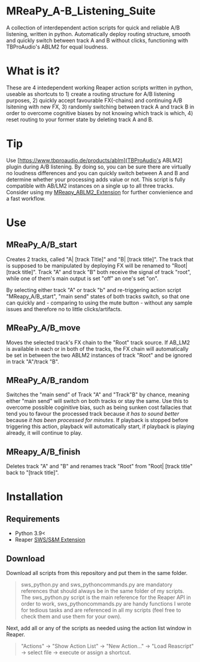 # MReaPy_A-B_Listening_Suite
A collection of interdependent action scripts for quick and reliable A/B listening, written in python. Automatically deploy routing structure, smooth and quickly switch between track A and B without clicks, functioning with TBProAudio's ABLM2 for equal loudness.


# What is it?
These are 4 intedependent working Reaper action scripts written in python, useable as shortcuts to 1) create a routing structure for A/B listening purposes, 2) quickly accept favourable FX(-chains) and continuing A/B lsitening with new FX, 3) randomly switching between track A and track B in order to overcome cognitive biases by not knowing which track is which, 4) reset routing to your former state by deleting track A and B.


# Tip
Use [https://www.tbproaudio.de/products/ablm](TBProAudio's ABLM2] plugin during A/B listening. By doing so, you can be sure there are virtually no loudness differences and you can quickly switch between A and B and determine whether your processing adds value or not. This script is fully compatible with AB/LM2 instances on a single up to all three tracks. Consider using my [MReapy_ABLM2_Extension](https://github.com/MarlonKr/MReaPy_ABLM2_Extension) for further convienience and a fast workflow.


# Use
## MReaPy_A/B_start
Creates 2 tracks, called "A| [track Title]" and "B| [track title]". The track that is supposed to be manipulated by deploying FX will be renamed to "Root| [track title]". Track "A" and track "B" both receive the signal of track "root", while one of them's main output is set "off" an one's set "on".

By selecting either track "A" or track "b" and re-triggering action script "MReapy_A/B_start", "main send" states of both tracks switch, so that one can quickly and - comparing to using the mute button - without any sample issues and therefore no to little clicks/artifacts. 

## MReaPy_A/B_move
Moves the selected track's FX chain to the "Root" track source. If AB_LM2 is available in each or in both of the tracks, the FX chain will automatically be set in between the two ABLM2 instances of track "Root" and be ignored in track "A"/track "B".

## MReaPy_A/B_random
Switches the "main send" of Track "A" and "Track"B" by chance, meaning either "main send" will switch on both tracks or stay the same. Use this to overcome possible coginitive bias, such as being sunken cost fallacies that tend you to favour the processed track because _it has to sound better_ because _it has been processed for minutes_. If playback is stopped before triggering this action, playback will automatically start, if playback is playing already, it will continue to play.

## MReapy_A/B_finish
Deletes track "A" and "B" and renames track "Root" from "Root| [track title" back to "[track title]".


# Installation 
## Requirements
- Python 3.9<
- Reaper [SWS/S&M Extension](https://www.sws-extension.org/) 

## Download 
Download all scripts from this repository and put them in the same folder. 

>sws_python.py and sws_pythoncommands.py are mandatory references that should always be in the same folder of my scripts. The sws_python.py script is the main reference for the Reaper API in order to work, sws_pythoncommands.py are handy functions I wrote for tedious tasks and are referenced in all my scripts (feel free to check them and use them for your own).

Next, add all or any of the scripts as needed using the action list window in Reaper.

>"Actions" → "Show Action List" → "New Action..." → "Load Reascript" → select file → execute or assign a shortcut.




